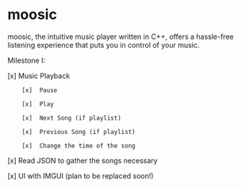 # moosic
moosic, the intuitive music player written in C++, offers a hassle-free listening experience that puts you in control of your music.



Milestone I: 

[x] Music Playback

        [x]  Pause 
        
        [x]  Play
        
        [x]  Next Song (if playlist)
        
        [x]  Previous Song (if playlist)
        
        [x]  Change the time of the song
        
[x] Read JSON to gather the songs necessary 
     
[x] UI with IMGUI (plan to be replaced soon!)
